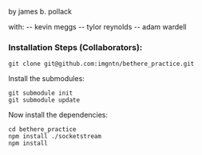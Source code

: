 by james b. pollack

with: -- kevin meggs -- tylor reynolds -- adam wardell

### Installation Steps (Collaborators):

    git clone git@github.com:imgntn/bethere_practice.git

Install the submodules:

    git submodule init
    git submodule update

Now install the dependencies:

    cd bethere_practice
    npm install ./socketstream
    npm install


